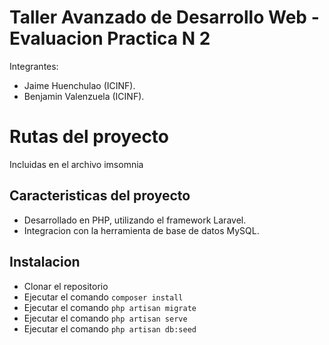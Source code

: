 # Taller Avanzado de Desarrollo Web - Evaluacion Practica N 2

Integrantes:
- Jaime Huenchulao (ICINF).
- Benjamin Valenzuela (ICINF).

# Rutas del proyecto

Incluidas en el archivo imsomnia

## Caracteristicas del proyecto

- Desarrollado en PHP, utilizando el framework Laravel.
- Integracion con la herramienta de base de datos MySQL.

## Instalacion
- Clonar el repositorio
- Ejecutar el comando ```composer install```
- Ejecutar el comando ```php artisan migrate```
- Ejecutar el comando ```php artisan serve```
- Ejecutar el comando ```php artisan db:seed```

